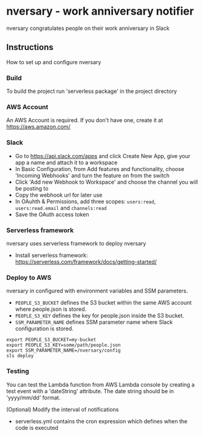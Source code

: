 # nversary  - work anniversary notifier
nversary congratulates people on their work anniversary in Slack

## Instructions
How to set up and configure nversary

### Build
To build the project run 'serverless package' in the project directory

### AWS Account
An AWS Account is required. If you don't have one, create it at https://aws.amazon.com/

### Slack
- Go to https://api.slack.com/apps and click Create New App, give your app a name and attach it to a workspace
- In Basic Configuration, from Add features and functionality, choose 'Incoming Webhooks' and turn the feature on from the switch
- Click 'Add new Webhook to Workspace' and choose the channel you will be posting to
- Copy the webhook url for later use
- In OAuhth & Permissions, add three scopes: `users:read`, `users:read.email` and `channels:read`
- Save the OAuth access token



### Serverless framework
nversary uses serverless framework to deploy nversary
- Install serverless framework: https://serverless.com/framework/docs/getting-started/


### Deploy to AWS
nversary in configured with environment variables and SSM parameters.

- `PEOPLE_S3_BUCKET` defines the S3 bucket within the same AWS account where people.json is stored.
- `PEOPLE_S3_KEY` defines the key for people.json inside the S3 bucket.
- `SSM_PARAMETER_NAME` defines SSM parameter name where Slack configuration is stored.

```
export PEOPLE_S3_BUCKET=my-bucket
export PEOPLE_S3_KEY=some/path/people.json
export SSM_PARAMETER_NAME=/nversary/config
sls deploy
```

### Testing
You can test the Lambda function from AWS Lambda console by creating a test event with a 'dateString' attribute. The date string should be in 'yyyy/mm/dd' format.

(Optional) Modify the interval of notifications
* serverless.yml contains the cron expression which defines when the code is executed
